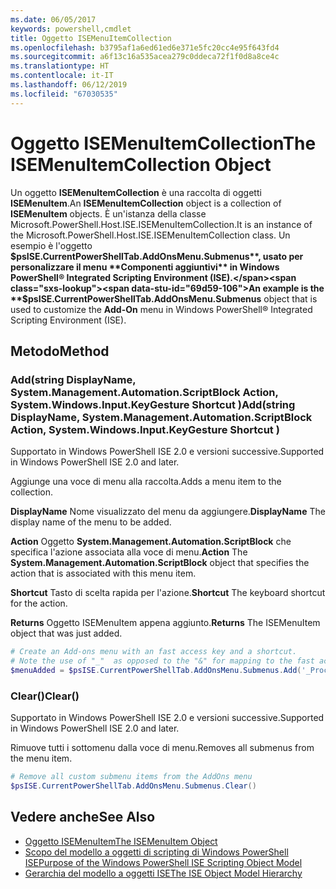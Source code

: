 ```yaml
---
ms.date: 06/05/2017
keywords: powershell,cmdlet
title: Oggetto ISEMenuItemCollection
ms.openlocfilehash: b3795af1a6ed61ed6e371e5fc20cc4e95f643fd4
ms.sourcegitcommit: a6f13c16a535acea279c0ddeca72f1f0d8a8ce4c
ms.translationtype: HT
ms.contentlocale: it-IT
ms.lasthandoff: 06/12/2019
ms.locfileid: "67030535"
---
```

# <a name="the-isemenuitemcollection-object"></a><span data-ttu-id="69d59-103">Oggetto ISEMenuItemCollection</span><span class="sxs-lookup"><span data-stu-id="69d59-103">The ISEMenuItemCollection Object</span></span>

<span data-ttu-id="69d59-104">Un oggetto **ISEMenuItemCollection** è una raccolta di oggetti **ISEMenuItem**.</span><span class="sxs-lookup"><span data-stu-id="69d59-104">An **ISEMenuItemCollection** object is a collection of **ISEMenuItem** objects.</span></span> <span data-ttu-id="69d59-105">È un'istanza della classe Microsoft.PowerShell.Host.ISE.ISEMenuItemCollection.</span><span class="sxs-lookup"><span data-stu-id="69d59-105">It is an instance of the Microsoft.PowerShell.Host.ISE.ISEMenuItemCollection class.</span></span> <span data-ttu-id="69d59-106">Un esempio è l'oggetto **$psISE.CurrentPowerShellTab.AddOnsMenu.Submenus**, usato per personalizzare il menu **Componenti aggiuntivi** in Windows PowerShell® Integrated Scripting Environment (ISE).</span><span class="sxs-lookup"><span data-stu-id="69d59-106">An example is the **$psISE.CurrentPowerShellTab.AddOnsMenu.Submenus** object that is used to customize the **Add-On** menu in Windows PowerShell® Integrated Scripting Environment (ISE).</span></span>

## <a name="method"></a><span data-ttu-id="69d59-107">Metodo</span><span class="sxs-lookup"><span data-stu-id="69d59-107">Method</span></span>

### <a name="addstring-displayname-systemmanagementautomationscriptblock-action-systemwindowsinputkeygesture-shortcut-"></a><span data-ttu-id="69d59-108">Add\(string DisplayName, System.Management.Automation.ScriptBlock Action, System.Windows.Input.KeyGesture Shortcut \)</span><span class="sxs-lookup"><span data-stu-id="69d59-108">Add\(string DisplayName, System.Management.Automation.ScriptBlock Action, System.Windows.Input.KeyGesture Shortcut \)</span></span>

<span data-ttu-id="69d59-109">Supportato in Windows PowerShell ISE 2.0 e versioni successive.</span><span class="sxs-lookup"><span data-stu-id="69d59-109">Supported in Windows PowerShell ISE 2.0 and later.</span></span>

<span data-ttu-id="69d59-110">Aggiunge una voce di menu alla raccolta.</span><span class="sxs-lookup"><span data-stu-id="69d59-110">Adds a menu item to the collection.</span></span>

<span data-ttu-id="69d59-111">**DisplayName** Nome visualizzato del menu da aggiungere.</span><span class="sxs-lookup"><span data-stu-id="69d59-111">**DisplayName** The display name of the menu to be added.</span></span>

<span data-ttu-id="69d59-112">**Action** Oggetto **System.Management.Automation.ScriptBlock** che specifica l'azione associata alla voce di menu.</span><span class="sxs-lookup"><span data-stu-id="69d59-112">**Action** The **System.Management.Automation.ScriptBlock** object that specifies the action that is associated with this menu item.</span></span>

<span data-ttu-id="69d59-113">**Shortcut** Tasto di scelta rapida per l'azione.</span><span class="sxs-lookup"><span data-stu-id="69d59-113">**Shortcut** The keyboard shortcut for the action.</span></span>

<span data-ttu-id="69d59-114">**Returns** Oggetto ISEMenuItem appena aggiunto.</span><span class="sxs-lookup"><span data-stu-id="69d59-114">**Returns** The ISEMenuItem object that was just added.</span></span>

```powershell
# Create an Add-ons menu with an fast access key and a shortcut.
# Note the use of "_"  as opposed to the "&" for mapping to the fast access key letter for the menu item.
$menuAdded = $psISE.CurrentPowerShellTab.AddOnsMenu.Submenus.Add('_Process', {Get-Process}, 'Alt+P')
```

### <a name="clear"></a><span data-ttu-id="69d59-115">Clear\(\)</span><span class="sxs-lookup"><span data-stu-id="69d59-115">Clear\(\)</span></span>

<span data-ttu-id="69d59-116">Supportato in Windows PowerShell ISE 2.0 e versioni successive.</span><span class="sxs-lookup"><span data-stu-id="69d59-116">Supported in Windows PowerShell ISE 2.0 and later.</span></span>

<span data-ttu-id="69d59-117">Rimuove tutti i sottomenu dalla voce di menu.</span><span class="sxs-lookup"><span data-stu-id="69d59-117">Removes all submenus from the menu item.</span></span>

```powershell
# Remove all custom submenu items from the AddOns menu
$psISE.CurrentPowerShellTab.AddOnsMenu.Submenus.Clear()
```

## <a name="see-also"></a><span data-ttu-id="69d59-118">Vedere anche</span><span class="sxs-lookup"><span data-stu-id="69d59-118">See Also</span></span>

- [<span data-ttu-id="69d59-119">Oggetto ISEMenuItem</span><span class="sxs-lookup"><span data-stu-id="69d59-119">The ISEMenuItem Object</span></span>](The-ISEMenuItem-Object.md)
- [<span data-ttu-id="69d59-120">Scopo del modello a oggetti di scripting di Windows PowerShell ISE</span><span class="sxs-lookup"><span data-stu-id="69d59-120">Purpose of the Windows PowerShell ISE Scripting Object Model</span></span>](Purpose-of-the-Windows-PowerShell-ISE-Scripting-Object-Model.md)
- [<span data-ttu-id="69d59-121">Gerarchia del modello a oggetti ISE</span><span class="sxs-lookup"><span data-stu-id="69d59-121">The ISE Object Model Hierarchy</span></span>](The-ISE-Object-Model-Hierarchy.md)
